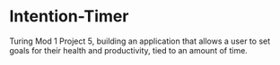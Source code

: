 # Intention-Timer
Turing Mod 1 Project 5, building an application that allows a user to set goals for their health and productivity, tied to an amount of time.
